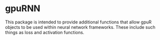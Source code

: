 # gpuRNN

This package is intended to provide additional functions that allow
gpuR objects to be used within neural network frameworks.  These include
such things as loss and activation functions.

